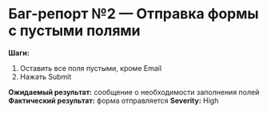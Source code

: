 # Баг-репорт №2 — Отправка формы с пустыми полями

**Шаги:**
1. Оставить все поля пустыми, кроме Email
2. Нажать Submit

**Ожидаемый результат:** сообщение о необходимости заполнения полей
**Фактический результат:** форма отправляется
**Severity:** High
